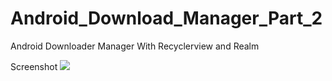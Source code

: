 # Android_Download_Manager_Part_2
Android Downloader Manager With Recyclerview and Realm

Screenshot
<img src="https://github.com/hackstarsj/Android_Download_Manager_Part_2/blob/master/Screenshot_2020-05-21-16-30-12-760_com.furthergrow.android_download_manager.jpg?raw=true">
